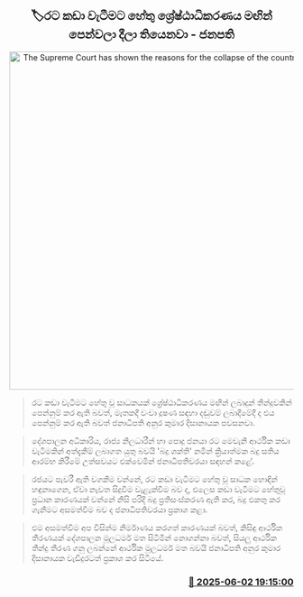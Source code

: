 <p align='center'><b><h2 align='center' title='The Supreme Court has shown the reasons for the collapse of the country - President'>🏷රට කඩා වැටීමට හේතු ශ්‍රේෂ්ඨාධිකරණය මඟින් පෙන්වලා දීලා තියෙනවා - ජනපති</h2></b></p>
<p align='center'><img src='https://helakuru.sgp1.cdn.digitaloceanspaces.com/esana/images/lib/anura-president-tax-1.jpg' width='600' alt='The Supreme Court has shown the reasons for the collapse of the country - President'></p>

> රට කඩා වැටීමට හේතු වූ සාධකයක් ශ්‍රේෂ්ඨාධිකරණය මඟින් ලබාදුන් තීන්දුවකින් පෙන්නුම් කර ඇති බවත්, මෑතකදී වංචා දූෂණ සඳහා දඬුවම් ලබාදීමේදී ද එය පෙන්නුම් කර ඇති බවත් ජනාධිපති අනුර කුමාර දිසානායක පවසනවා.

> දේශපාලන අධිකාරිය, රාජ්‍ය නිලධාරීන් ‍හා පොදු ජනයා රට මෙවැනි ආර්ථික කඩා වැටීමකින් අත්දැකීම් ලබාගත යුතු බවයි ‍‍‍'බදු ශක්ති' නමින් ක්‍රියාත්මක බදු සතිය ආරම්භ කිරීමේ උත්සවයට එක්වෙමින් ජනාධිපතිවරයා සඳහන් කළේ.

> රජයට පැවරී ඇති වගකීම වන්නේ, රට කඩා වැටීමට හේතු වූ සාධක හොඳින් හඳුනාගෙන, ඒවා නැවත සිදුවීම වැළැක්වීම බව ද, එලෙස කඩා වැටීමට හේතුවූ ප්‍රධාන කාරණයක් වන්නේ නිසි පරිදි බදු ප්‍රතිසංස්කරණ ඇති කර, බදු එකතු කර ගැනීමට අසමත්වීම බව ද ජනාධිපතිවරයා‍ ප්‍රකාශ කළා.

> එම අසමත්වීම අප විසින්ම නිර්මාණය කරගත් කාරණයක් බවත්, කිසිඳු ආර්ථික තීරණයක් දේශපාලන මූලධර්ම මත සිටිමින් නොගන්නා බවත්, සියලු ‍ආර්ථික තීන්දු තීරණ ගනු ලබන්නේ ආර්ථික මූලධර්ම මත බවයි ජනාධිපති අනුර කුමාර දිසානායක වැඩිදුරටත් ප්‍රකාශ කර සිටියේ.



<h3 align='right'><a href='https://www.helakuru.lk/esana/p/110626/'>📅 2025-06-02 19:15:00</a></h3>

